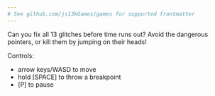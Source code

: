 ```yaml
---
# See github.com/js13kGames/games for supported frontmatter
---
```

Can you fix all 13 glitches before time runs out?
Avoid the  dangerous pointers, or kill them by jumping on their heads!

Controls:
- arrow keys/WASD to move
- hold [SPACE] to throw a breakpoint
- [P] to pause